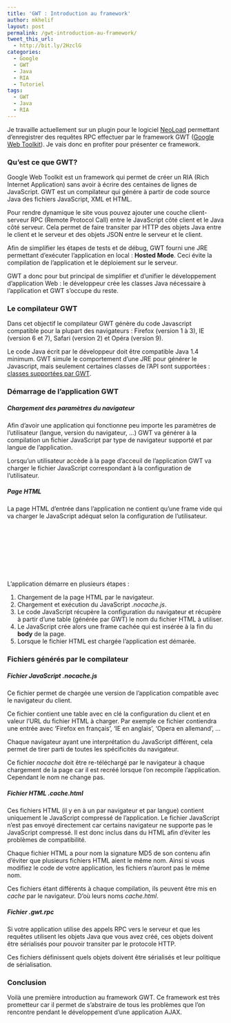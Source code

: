 ```yaml
---
title: 'GWT : Introduction au framework'
author: mkhelif
layout: post
permalink: /gwt-introduction-au-framework/
tweet_this_url:
  - http://bit.ly/2HzclG
categories:
  - Google
  - GWT
  - Java
  - RIA
  - Tutoriel
tags:
  - GWT
  - Java
  - RIA
---
```

Je travaille actuellement sur un plugin pour le logiciel <a href="http://www.neotys.fr/" target="_blank">NeoLoad</a> permettant d&#8217;enregistrer des requêtes RPC effectuer par le framework GWT (<a href="http://code.google.com/webtoolkit/" target="_blank">Google Web Toolkit</a>). Je vais donc en profiter pour présenter ce framework.

<!--more-->

### Qu&#8217;est ce que GWT?

Google Web Toolkit est un framework qui permet de créer un RIA (Rich Internet Application) sans avoir à écrire des centaines de lignes de JavaScript. GWT est un compilateur qui génére à partir de code source Java des fichiers JavaScript, XML et HTML.

Pour rendre dynamique le site vous pouvez ajouter une couche client-serveur RPC (Remote Protocol Call) entre le JavaScript côté client et le Java côté serveur. Cela permet de faire transiter par HTTP des objets Java entre le client et le serveur et des objets JSON entre le serveur et le client.

Afin de simplifier les étapes de tests et de débug, GWT fourni une JRE permettant d&#8217;exécuter l&#8217;application en local : **Hosted Mode**. Ceci évite la compilation de l&#8217;application et le déploiement sur le serveur.

GWT a donc pour but principal de simplifier et d&#8217;unifier le développement d&#8217;application Web : le développeur crée les classes Java nécessaire à l&#8217;application et GWT s&#8217;occupe du reste.

### Le compilateur GWT

Dans cet objectif le compilateur GWT génère du code Javascript compatible pour la plupart des navigateurs : Firefox (version 1 à 3), IE (version 6 et 7), Safari (version 2) et Opéra (version 9).

Le code Java écrit par le développeur doit être compatible Java 1.4 minimum. GWT simule le comportement d&#8217;une JRE pour générer le Javascript, mais seulement certaines classes de l&#8217;API sont supportées : <a href="http://code.google.com/webtoolkit/documentation/jre.html" target="_blank">classes supportées par GWT</a>.

### Démarrage de l&#8217;application GWT

##### Chargement des paramètres du navigateur

Afin d&#8217;avoir une application qui fonctionne peu importe les paramètres de l&#8217;utilisateur (langue, version du navigateur, &#8230;) GWT va générer à la compilation un fichier JavaScript par type de navigateur supporté et par langue de l&#8217;application.

Lorsqu&#8217;un utilisateur accède à la page d&#8217;acceuil de l&#8217;application GWT va charger le fichier JavaScript correspondant à la configuration de l&#8217;utilisateur.

##### Page HTML

La page HTML d&#8217;entrée dans l&#8217;application ne contient qu&#8217;une frame vide qui va charger le JavaScript adéquat selon la configuration de l&#8217;utilisateur.

<pre lang="html">
	

	
		<!-- Gestion de l'historique par GWT -->
		
	

</pre>

L&#8217;application démarre en plusieurs étapes :

  1. Chargement de la page HTML par le navigateur.
  2. Chargement et exécution du JavaScript *.nocache.js*.
  3. Le code JavaScript récupère la configuration du navigateur et récupère à partir d&#8217;une table (générée par GWT) le nom du fichier HTML à utiliser.
  4. Le JavaScript crée alors une frame cachée qui est insérée à la fin du **body** de la page.
  5. Lorsque le fichier HTML est chargée l&#8217;application est démarée.

### Fichiers générés par le compilateur

##### Fichier JavaScript *.nocache.js*

Ce fichier permet de chargée une version de l&#8217;application compatible avec le navigateur du client.

Ce fichier contient une table avec en clé la configuration du client et en valeur l&#8217;URL du fichier HTML à charger. Par exemple ce fichier contiendra une entrée avec &#8216;Firefox en français&#8217;, &#8216;IE en anglais&#8217;, &#8216;Opera en allemand&#8217;, &#8230;

Chaque navigateur ayant une interprétation du JavaScript différent, cela permet de tirer parti de toutes les spécificités du navigateur.

Ce fichier *nocache* doit être re-téléchargé par le navigateur à chaque chargement de la page car il est recréé lorsque l&#8217;on recompile l&#8217;application. Cependant le nom ne change pas.

##### Fichier HTML *.cache.html*

Ces fichiers HTML (il y en à un par navigateur et par langue) contient uniquement le JavaScript compressé de l&#8217;application. Le fichier JavaScript n&#8217;est pas envoyé directement car certains navigateur ne supporte pas le JavaScript compressé. Il est donc inclus dans du HTML afin d&#8217;éviter les problèmes de compatibilité.

Chaque fichier HTML a pour nom la signature MD5 de son contenu afin d&#8217;éviter que plusieurs fichiers HTML aient le même nom. Ainsi si vous modifiez le code de votre application, les fichiers n&#8217;auront pas le même nom.

Ces fichiers étant différents à chaque compilation, ils peuvent être mis en *cache* par le navigateur. D&#8217;où leurs noms *cache.html*.

##### Fichier *.gwt.rpc*

Si votre application utilise des appels RPC vers le serveur et que les requêtes utilisent les objets Java que vous avez créé, ces objets doivent être sérialisés pour pouvoir transiter par le protocole HTTP.

Ces fichiers définissent quels objets doivent être sérialisés et leur politique de sérialisation.

### Conclusion

Voilà une première introduction au framework GWT. Ce framework est très prometteur car il permet de s&#8217;abstraire de tous les problèmes que l&#8217;on rencontre pendant le développement d&#8217;une application AJAX.
